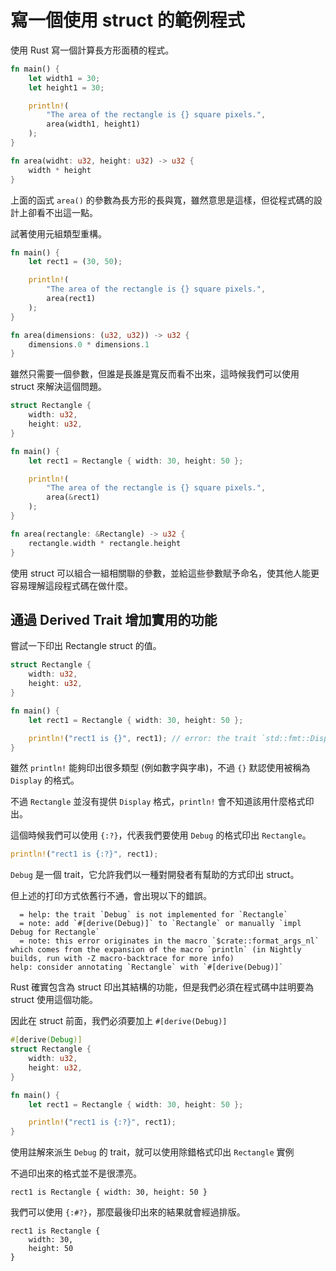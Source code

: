 # 寫一個使用 struct 的範例程式

使用 Rust 寫一個計算長方形面積的程式。

```rust
fn main() {
    let width1 = 30;
    let height1 = 30;

    println!(
        "The area of the rectangle is {} square pixels.",
        area(width1, height1)
    );
}

fn area(widht: u32, height: u32) -> u32 {
    width * height
}
```

上面的函式 `area()` 的參數為長方形的長與寬，雖然意思是這樣，但從程式碼的設計上卻看不出這一點。

試著使用元組類型重構。

```rust
fn main() {
    let rect1 = (30, 50);

    println!(
        "The area of the rectangle is {} square pixels.",
        area(rect1)
    );
}

fn area(dimensions: (u32, u32)) -> u32 {
    dimensions.0 * dimensions.1
}
```

雖然只需要一個參數，但誰是長誰是寬反而看不出來，這時候我們可以使用 struct 來解決這個問題。

```rust
struct Rectangle {
    width: u32,
    height: u32,
}

fn main() {
    let rect1 = Rectangle { width: 30, height: 50 };

    println!(
        "The area of the rectangle is {} square pixels.",
        area(&rect1)
    );
}

fn area(rectangle: &Rectangle) -> u32 {
    rectangle.width * rectangle.height
}
```

使用 struct 可以組合一組相關聯的參數，並給這些參數賦予命名，使其他人能更容易理解這段程式碼在做什麼。

## 通過 Derived Trait 增加實用的功能

嘗試一下印出 Rectangle struct 的值。

```rust
struct Rectangle {
    width: u32,
    height: u32,
}

fn main() {
    let rect1 = Rectangle { width: 30, height: 50 };

    println!("rect1 is {}", rect1); // error: the trait `std::fmt::Display` is not implemented for `Rectangle`
}
```

雖然 `println!` 能夠印出很多類型 (例如數字與字串)，不過 `{}` 默認使用被稱為 `Display` 的格式。

不過 `Rectangle` 並沒有提供 `Display` 格式，`println!` 會不知道該用什麼格式印出。

這個時候我們可以使用 `{:?}`，代表我們要使用 `Debug` 的格式印出 `Rectangle`。

```rust
println!("rect1 is {:?}", rect1);
```

`Debug` 是一個 trait，它允許我們以一種對開發者有幫助的方式印出 struct。

但上述的打印方式依舊行不通，會出現以下的錯誤。

```text
  = help: the trait `Debug` is not implemented for `Rectangle`
  = note: add `#[derive(Debug)]` to `Rectangle` or manually `impl Debug for Rectangle`
  = note: this error originates in the macro `$crate::format_args_nl` which comes from the expansion of the macro `println` (in Nightly builds, run with -Z macro-backtrace for more info)
help: consider annotating `Rectangle` with `#[derive(Debug)]`
```

Rust 確實包含為 struct 印出其結構的功能，但是我們必須在程式碼中註明要為 struct 使用這個功能。

因此在 struct 前面，我們必須要加上 `#[derive(Debug)]`

```rust
#[derive(Debug)]
struct Rectangle {
    width: u32,
    height: u32,
}

fn main() {
    let rect1 = Rectangle { width: 30, height: 50 };

    println!("rect1 is {:?}", rect1);
}
```

使用註解來派生 `Debug` 的 trait，就可以使用除錯格式印出 `Rectangle` 實例

不過印出來的格式並不是很漂亮。

```text
rect1 is Rectangle { width: 30, height: 50 }
```

我們可以使用 `{:#?}`，那麼最後印出來的結果就會經過排版。

```text
rect1 is Rectangle {
    width: 30,
    height: 50
}
```
